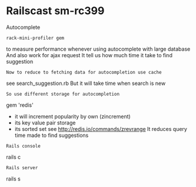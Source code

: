 Railscast sm-rc399
===================
Autocomplete
```
rack-mini-profiler gem
```
to measure performance whenever using autocomplete with large database
And also work for ajax request
It tell us how much time it take to find suggestion
```
Now to reduce to fetching data for autocompletion use cache
```
see search_suggestion.rb
But it will take time when search is new
```
So use different storage for autocompletion
```
gem 'redis'
* it will increment popularity by own (zincrement)
* its key value pair storage
* its sorted set
see http://redis.io/commands/zrevrange
It reduces query time made to find suggestions
```
Rails console
```
rails c
```
Rails server
```
rails s
```
